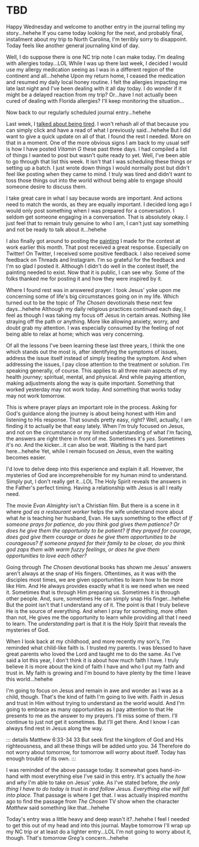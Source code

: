# TBD

Happy Wednesday and welcome to another entry in the journal telling my story...hehehe If you came today looking for the next, and probably final, installment about my trip to North Carolina, I'm terribly sorry to disappoint. Today feels like another general journaling kind of day.

Well, I do suppose there is one NC trip note I can make today. I'm dealing with allergies today...LOL While I was up there last week, I decided I would use my allergy medication seeing as I was in a different region of the continent and all...hehehe Upon my return home, I ceased the medication and resumed my daily local honey routine. I felt the allergies impacting me late last night and I've been dealing with it all day today. I do wonder if it might be a delayed reaction from my trip? Or...have I not actually been cured of dealing with Florida allergies? I'll keep monitoring the situation...

Now back to our regularly scheduled journal entry...hehehe

Last week, I [talked about being tired](./19_more-continued#im-tired). I won't rehash all of that because you can simply click and have a read of what I previously said...hehehe But I did want to give a quick update on all of that. I found the rest I needed. More on that in a moment. One of the more obvious signs I am back to my usual self is how I have posted *Vitamin G* these past three days. I had compiled a list of things I wanted to post but wasn't quite ready to yet. Well, I've been able to go through that list this week. It isn't that I was scheduling these things or setting up a batch. I just wrote down things I would normally post but didn't feel like posting when they came to mind. I truly was tired and didn't want to toss those things out into the world without being able to engage should someone desire to discuss them.

I take great care in what I say because words are important. And actions need to match the words, as they are equally important. I decided long ago I would only post something when I was prepared for a conversation. I seldom get someone engaging in a conversation. That is absolutely okay. I just feel that to remain truly genuine to who I am, I can't just say something and not be ready to talk about it...hehehe

I also finally got around to posting the [painting](./06_thought-playground#painting-contest) I made for the contest at work earlier this month. That post received a great response. Especially on Twitter! On Twitter, I received some positive feedback. I also received some feedback on Threads and Instagram. I'm so grateful for the feedback and I'm so glad I posted it. Although I didn't do well in the contest itself, the painting needed to exist. Now that it is public, I can see why. Some of the folks thanked me for posting it and how they were inspired by it.

Where I found rest was in answered prayer. I took Jesus' yoke upon me concerning some of life's big circumstances going on in my life. Which turned out to be the topic of *The Chosen* devotionals these next few days...hehehe Although my daily religious practices continued each day, I feel as though I was taking my focus off Jesus in certain areas. Nothing like straying off the path or anything. More like allowing anxiety, worry, and doubt grab my attention. I was especially consumed by the feeling of not being able to relax at home; which was very concerning.

Of all the lessons I've been learning these last three years, I think the one which stands out the most is, after identifying the symptoms of issues, address the issue itself instead of simply treating the symptom. And when addressing the issues, I pay close attention to the treatment or solution. I'm speaking generally, of course. This applies to all three main aspects of my health journey; spiritual, mental, and physical. And while paying attention, making adjustments along the way is quite important. Something that worked yesterday may not work today. And something that works today may not work tomorrow.

This is where prayer plays an important role in the process. Asking for God's guidance along the journey is about being honest with Him and listening to His response. That sounds pretty easy, right? Well, actually, I am finding it to actually be that easy lately. When I'm truly focused on Jesus, and not on the circumstance or my limited understanding of what I'm facing, the answers are right there in front of me. Sometimes it's *yes*. Sometimes it's *no*. And the kicker...it can also be *wait*. Waiting is the hard part here...hehehe Yet, while I remain focused on Jesus, even the waiting becomes easier.

I'd love to delve deep into this experience and explain it all. However, the mysteries of God are incomprehensible for my human mind to understand. Simply put, I don't really get it...LOL The Holy Spirit reveals the answers in the Father's perfect timing. Having a relationship with Jesus is all I really need.

The movie *Evan Almighty* isn't a Christian film. But there is a scene in it where *god as a restaurant worker* helps the wife understand more about what *he* is teaching her husband, Evan. He says something to the effect of *If someone prays for patience, do you think god gives them patience? Or does he give them the opportunity to be patient? If they prayed for courage, does god give them courage or does he give them opportunities to be courageous? If someone prayed for their family to be closer, do you think god zaps them with warm fuzzy feelings, or does he give them opportunities to love each other?*

Going through *The Chosen* devotional books has shown me Jesus' answers aren't always at the snap of His fingers. Oftentimes, as it was with the disciples most times, we are given opportunities to learn how to be more like Him. And He always provides exactly what it is we need when we need it. Sometimes that is through Him preparing us. Sometimes it is through other people. And, sure, sometimes He can simply snap His finger...hehehe But the point isn't that I understand any of it. The point is that I truly believe He is the source of everything. And when I pray for something, more often than not, He gives me the opportunity to learn while providing all that I need to learn. The *understanding* part is that it is the Holy Spirit that reveals the mysteries of God.

When I look back at my childhood, and more recently my son's, I'm reminded what child-like faith is. I trusted my parents. I was blessed to have great parents who loved the Lord and taught me to do the same. As I've said a lot this year, I don't think it is about how much faith I have. I truly believe it is more about the kind of faith I have and who I put my faith and trust in. My faith is growing and I'm bound to have plenty by the time I leave this world...hehehe

I'm going to focus on Jesus and remain in awe and wonder as I was as a child, though. That's the kind of faith I'm going to live with. Faith in Jesus and trust in Him without trying to understand as the world would. And I'm going to embrace as many opportunities as I pay attention to that He presents to me as the answer to my prayers. I'll miss some of them. I'll continue to just not get it sometimes. But I'll get there. And I know I can always find rest in Jesus along the way.

::: details Matthew 6:33-34
33 But seek first the kingdom of God and His righteousness, and all these things will be added unto you. 34 Therefore do not worry about tomorrow, for tomorrow will worry about itself. Today has enough trouble of its own.
:::

I was reminded of the above passage today. It somewhat goes hand-in-hand with most everything else I've said in this entry. It's actually the *how* and *why* I'm able to take on Jesus' yoke. As I've stated before, *the only thing I have to do today is trust in and follow Jesus. Everything else will fall into place.* That passage is where I get that. I was actually inspired months ago to find the passage from *The Chosen* TV show when the character *Matthew* said something like that...hehehe

Today's entry was a little heavy and deep wasn't it?..hehehe I feel I needed to get this out of my head and into this journal. Maybe tomorrow I'll wrap up my NC trip or at least do a lighter entry...LOL I'm not going to worry about it, though. That's *tomorrow Greg's* concern...hehehe